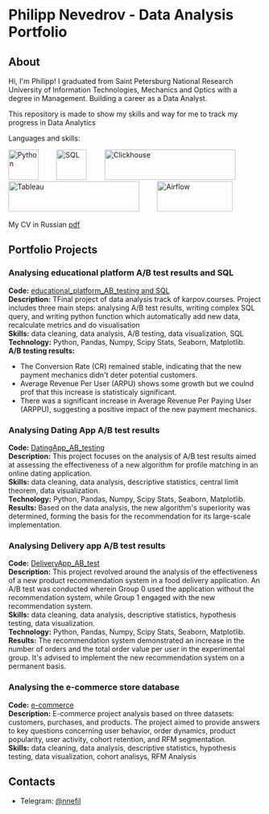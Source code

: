 # Philipp Nevedrov - Data Analysis Portfolio 

## About

Hi, I'm Philipp! I graduated from Saint Petersburg National Research University of Information Technologies, Mechanics and Optics with a degree in Management. Building a career as a Data Analyst. 

This repository is made to show my skills and way for me to track my progress in Data Analytics



Languages and skills:

<img src="https://upload.wikimedia.org/wikipedia/commons/c/c3/Python-logo-notext.svg" alt="Python" width="60" height="60"/>&nbsp;&nbsp;&nbsp;&nbsp;&nbsp;&nbsp;&nbsp;&nbsp;
<img src="https://cdn.icon-icons.com/icons2/2415/PNG/512/postgresql_original_wordmark_logo_icon_146392.png" alt="SQL" width="60" height="60"/>&nbsp;&nbsp;&nbsp;&nbsp;&nbsp;&nbsp;&nbsp;&nbsp;
<img src="https://www.ilscipio.com/wp-content/uploads/2022/07/clickhouse-logo_freelogovectors.net_.png" alt="Clickhouse" width="260" height="60"/>&nbsp;&nbsp;&nbsp;&nbsp;&nbsp;&nbsp;&nbsp;&nbsp;
<img src="https://upload.wikimedia.org/wikipedia/commons/thumb/4/4b/Tableau_Logo.png/1600px-Tableau_Logo.png" alt="Tableau" width="260" height="60"/>&nbsp;&nbsp;&nbsp;&nbsp;&nbsp;&nbsp;&nbsp;&nbsp;
<img src="https://upload.wikimedia.org/wikipedia/commons/d/de/AirflowLogo.png" alt="Airflow" width="150" height="60"/>




My CV in Russian [pdf](https://github.com/nnefil/portfolio/blob/main/Filipp_Nevedrov_CV_rus.pdf) 

## Portfolio Projects

### Analysing educational platform A/B test results and SQL
**Code:** [educational_platform_AB_testing and SQL](https://github.com/nnefil/education_platform)    
**Description:** TFinal project of data analysis track of karpov.courses. Project includes three main steps: analysing A/B test results, writing complex SQL query, and writing python function which automatically add new data, recalculate metrics and do visualisation  
**Skills:** data cleaning, data analysis, A/B testing, data visualization, SQL  
**Technology:** Python, Pandas, Numpy, Scipy Stats, Seaborn, Matplotlib.  
**A/B testing results:**
  - The Conversion Rate (CR) remained stable, indicating that the new payment mechanics didn't deter potential customers.
  - Average Revenue Per User (ARPU) shows some growth but we coulnd prof that this increase is statisticaly significant. 
  - There was a significant increase in Average Revenue Per Paying User (ARPPU), suggesting a positive impact of the new payment mechanics.


### Analysing Dating App A/B test results 
**Code:** [DatingApp_AB_testing](https://github.com/nnefil/projects/tree/main/DatingApp_AB_test)    
**Description:** This project focuses on the analysis of A/B test results aimed at assessing the effectiveness of a new algorithm for profile matching in an online dating application.  
**Skills:** data cleaning, data analysis, descriptive statistics, central limit theorem, data visualization.   
**Technology:** Python, Pandas, Numpy, Scipy Stats, Seaborn, Matplotlib.  
**Results:** Based on the data analysis, the new algorithm's superiority was determined, forming the basis for the recommendation for its large-scale implementation.  

### Analysing Delivery app A/B test results
**Code:** [DeliveryApp_AB_test](https://github.com/nnefil/projects/tree/main/DeliveryApp_AB_test)  
**Description:** This project revolved around the analysis of the effectiveness of a new product recommendation system in a food delivery application. An A/B test was conducted wherein Group 0 used the application without the recommendation system, while Group 1 engaged with the new recommendation system.  
**Skills:** data cleaning, data analysis, descriptive statistics, hypothesis testing, data visualization.  
**Technology:** Python, Pandas, Numpy, Scipy Stats, Seaborn, Matplotlib.  
**Results:** The recommendation system demonstrated an increase in the number of orders and the total order value per user in the experimental group. It's advised to implement the new recommendation system on a permanent basis.  

### Analysing the e-commerce store database
**Code:** [e-commerce](https://github.com/nnefil/projects/tree/main/e-commerce)  
**Description:** E-commerce project analysis based on three datasets: customers, purchases, and products. The project aimed to provide answers to key questions concerning user behavior, order dynamics, product popularity, user activity, cohort retention, and RFM segmentation.  
**Skills:** data cleaning, data analysis, descriptive statistics, hypothesis testing, data visualization, cohort analisys, RFM Analysis

## Contacts
- Telegram: [@nnefil](https://t.me/nnefil)


